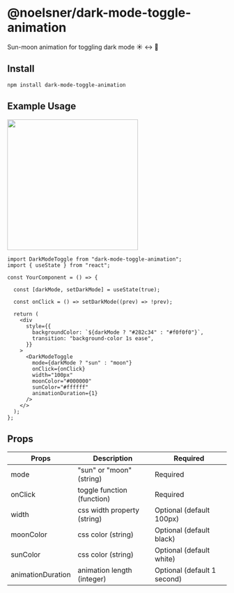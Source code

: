 # @noelsner/dark-mode-toggle-animation

Sun-moon animation for toggling dark mode ☀️ ↔ 🌙

## Install

```
npm install dark-mode-toggle-animation
```

## Example Usage

<img src="https://dev-to-uploads.s3.amazonaws.com/uploads/articles/jupu9tle0bcf2fx93xeq.gif" width="300px" height="300px">

```
import DarkModeToggle from "dark-mode-toggle-animation";
import { useState } from "react";

const YourComponent = () => {

  const [darkMode, setDarkMode] = useState(true);

  const onClick = () => setDarkMode((prev) => !prev);

  return (
    <div
      style={{
        backgroundColor: `${darkMode ? "#282c34" : "#f0f0f0"}`,
        transition: "background-color 1s ease",
      }}
    >
      <DarkModeToggle
        mode={darkMode ? "sun" : "moon"}
        onClick={onClick}
        width="100px"
        moonColor="#000000"
        sunColor="#ffffff"
        animationDuration={1}
      />
    </>
  );
};
```

## Props

| Props             | Description                 | Required                    |
| ----------------- | --------------------------- | --------------------------- |
| mode              | "sun" or "moon" (string)    | Required                    |
| onClick           | toggle function (function)  | Required                    |
| width             | css width property (string) | Optional (default 100px)    |
| moonColor         | css color (string)          | Optional (default black)    |
| sunColor          | css color (string)          | Optional (default white)    |
| animationDuration | animation length (integer)  | Optional (default 1 second) |

